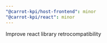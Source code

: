 ```yaml
---
"@carrot-kpi/host-frontend": minor
"@carrot-kpi/react": minor
---
```


Improve react library retrocompatibility
